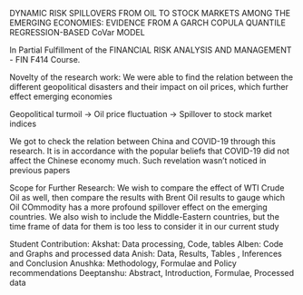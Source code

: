DYNAMIC RISK SPILLOVERS FROM OIL TO STOCK MARKETS AMONG THE EMERGING ECONOMIES:
EVIDENCE FROM A
GARCH COPULA QUANTILE REGRESSION-BASED CoVar MODEL

In Partial Fulfillment of the FINANCIAL RISK ANALYSIS AND MANAGEMENT - FIN F414 Course.

Novelty of the research work:
We were able to find the relation between the different geopolitical disasters and their impact on oil prices, which further effect emerging economies

Geopolitical turmoil → Oil price fluctuation → Spillover to stock market indices

We got to check the relation between China and COVID-19 through this research. It is in accordance with the popular beliefs that COVID-19 did not affect the Chinese economy much. Such revelation wasn’t noticed in previous papers

Scope for Further Research:
We wish to compare the effect of WTI Crude Oil as well, then compare the results with Brent Oil results to gauge which Oil COmmodity has a more profound spillover effect on the emerging countries.
We also wish to include the Middle-Eastern countries, but the time frame of data for them is too less to consider it in our current study


Student Contribution:
Akshat: Data processing, Code, tables
Alben: Code and Graphs and processed data
Anish: Data, Results, Tables , Inferences and Conclusion
Anushka: Methodology, Formulae and Policy recommendations
Deeptanshu: Abstract, Introduction, Formulae, Processed data
